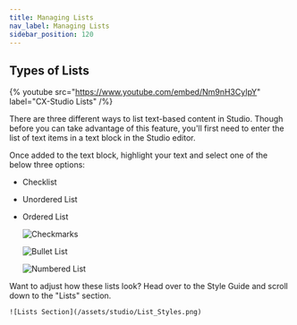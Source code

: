 ```yaml
---
title: Managing Lists
nav_label: Managing Lists
sidebar_position: 120
---
```


## Types of Lists

{% youtube src="https://www.youtube.com/embed/Nm9nH3CyIpY" label="CX-Studio Lists" /%}

There are three different ways to list text-based content in Studio. Though before you can take advantage of this
feature, you'll first need to enter the list of text items in a text block in the Studio editor.

Once added to the text block, highlight your text and select one of the below three options:

- Checklist
- Unordered List
- Ordered List

  ![Checkmarks](/assets/studio/Checkmark_Example.png)

  ![Bullet List](/assets/studio/Ordered_example.png)

  ![Numbered List](/assets/studio/numbered_Example.png)

Want to adjust how these lists look? Head over to the Style Guide and scroll down to the "Lists" section.

    ![Lists Section](/assets/studio/List_Styles.png)

